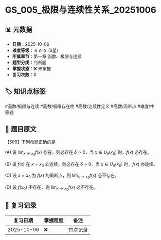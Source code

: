 # GS_005_极限与连续性关系_20251006

## 📊 元数据
- **日期**：2025-10-06
- **难度等级**：☆☆☆ (3星)
- **所属章节**：第一章 函数、极限与连续
- **题型分类**：判断题
- **掌握状态**：❌ 未掌握
- **复习次数**：0

## 🏷️ 知识点标签
#高数/极限与连续 #高数/极限存在性 #高数/连续性定义 #高数/间断点 #难度/中等题

## 📝 题目原文

【509】下列命题正确的是

(A) 设 $\lim_{x \to x_0} f(x)$ 存在，则必存在 $\delta > 0$，当 $x \in U_\delta(x_0)$ 时，$f(x)$ 必存在。

(B) 设 $f(x)$ 在 $x = x_0$ 处连续，则必存在 $\delta > 0$，当 $x \in U_\delta(x_0)$ 时，$f(x)$ 亦连续。

(C) 设 $x = x_0$ 为 $f(x)$ 的间断点，则 $\lim_{x \to x_0} f(x)$ 必不存在。

(D) 设 $f(x_0)$ 不存在，则 $\lim_{x \to x_0} f(x)$ 必不存在。

## 📅 复习记录
| 复习日期 | 掌握程度 | 备注 |
|---------|---------|------|
| 2025-10-06 | ❌ | 首次记录 |
